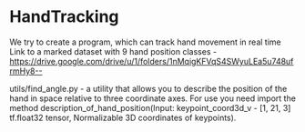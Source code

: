 # HandTracking
We try to create a program, which can track hand movement in real time
Link to a marked dataset with 9 hand position classes - https://drive.google.com/drive/u/1/folders/1nMqigKFVqS4SWyuLEa5u748ufrmHy8--

utils/find_angle.py - a utility that allows you to describe the position of the hand in space relative to three coordinate axes. For use you need  import the method description_of_hand_position(Input: keypoint_coord3d_v -   [1, 21, 3] tf.float32 tensor, Normalizable 3D coordinates of  keypoints).
